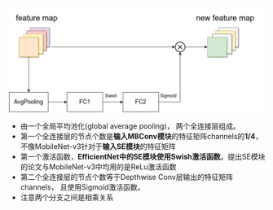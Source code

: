 <img src="../../assets/image-20241114195044647.png" alt="image-20241114195044647" style="zoom: 50%;display: block; margin: 0 auto;" />

- 由一个全局平均池化(global average pooling)， 两个全连接层组成。 
- 第一个全连接层的节点个数是**输入MBConv模块**的特征矩阵channels的**1/4**，不像MobileNet-v3针对于**输入SE模块**的特征矩阵
- 第一个激活函数，**EfficientNet中的SE模块使用Swish激活函数**。提出SE模块的论文与MobileNet-v3中均用的是ReLu激活函数
- 第二个全连接层的节点个数等于Depthwise Conv层输出的特征矩阵channels， 且使用Sigmoid激活函数。 
- 注意两个分支之间是相乘关系